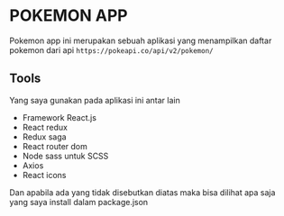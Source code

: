 # POKEMON APP
Pokemon app ini merupakan sebuah aplikasi yang menampilkan daftar pokemon dari api
`https://pokeapi.co/api/v2/pokemon/`

## Tools
Yang saya gunakan pada aplikasi ini antar lain 
* Framework React.js
* React redux
* Redux saga
* React router dom
* Node sass untuk SCSS
* Axios
* React icons

Dan apabila ada yang tidak disebutkan diatas maka bisa dilihat apa saja yang saya install dalam package.json